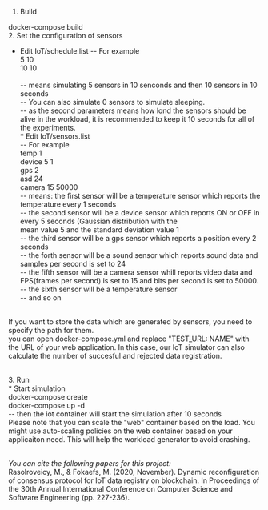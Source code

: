 1. Build

docker-compose build
<br>
2. Set the configuration of sensors
<br>
* Edit IoT/schedule.list
-- For example<br>
5 10<br>
10 10<br>
<br>-- means simulating 5 sensors in 10 senconds and then 10 sensors in 10 seconds
<br>-- You can also simulate 0 sensors to simulate sleeping.
<br>-- as the second parameters means how lond the sensors should be alive in the workload, it is recommended to keep it 10 seconds for all of the experiments.
<br>* Edit IoT/sensors.list
<br>-- For example
<br>temp 1
<br>device 5 1
<br>gps 2
<br>asd 24
<br>camera 15 50000
<br>-- means: the first sensor will be a temperature sensor which reports the temperature every 1 seconds
<br>-- the second sensor will be a device sensor which reports ON or OFF in every 5 seconds (Gaussian distribution with the <br>mean value 5 and the standard deviation value 1
<br>-- the third sensor will be a gps sensor which reports a position every 2 seconds
<br>-- the forth sensor will be a sound sensor which reports sound data and samples per second is set to 24
<br>-- the fifth sensor will be a camera sensor whill reports video data and FPS(frames per second) is set to 15 and bits per second is set to 50000.
<br>-- the sixth sensor will be a temperature sensor
<br>-- and so on



<br> If you want to store the data which are generated by sensors, you need to specify the path for them.
<br> you can open docker-compose.yml and replace "TEST_URL: NAME" with the URL of your web application. In this case, our IoT simulator can also calculate the number of succesful and rejected data registration.

<br>3. Run
<br>* Start simulation
<br>docker-compose create
<br>docker-compose up -d
<br>-- then the iot container will start the simulation after 10 seconds
<br>Please note that you can scale the "web" container based on the load. You might use auto-scaling policies on the web container based on your applicaiton need. This will help the workload generator to avoid crashing.



<br> *You can cite the following papers for this project:*
<br>Rasolroveicy, M., & Fokaefs, M. (2020, November). Dynamic reconfiguration of consensus protocol for IoT data registry on blockchain. In Proceedings of the 30th Annual International Conference on Computer Science and Software Engineering (pp. 227-236).
